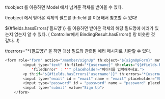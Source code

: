 th:object 를 이용하면 Model 에서 넘겨준 객체를 받아올 수 있다.

th:object 에서 받아온 객체의 필드를 th:field 를 이용해서 참조할 수 있다!

${#fields.hassErrors('필드명')} 를 이용하면 받아온 객체의 해당 필드명에 에러가 있는지 없는지 알 수 있다. ( Controller에서 BindingResult.hasErrors() 랑 비슷한 것 같다...!)

th:errors="*{필드명}" 을 하면 대상 필드와 관련된 에러 메시지로 치환할 수 있다. 

```java
<form role="form" action="/member/signUp" th:object="${signUpForm}" method="post">
        <input type="text" th:filed="*{username}" th:class="${#fields.hasErrors('username')} ? 
            'filedError' : ''" placeholder="아이디를 입력해주세요.">
        <p th:if="${#fields.hasErrors('username')}" th:errors="*{username}">Incorrect data</p>
        <input type="email" id = "email" name = "email" placeholder="이메일을 입력해주세요.">
        <input type="password" id = "password" name = "password" placeholder="비밀번호를 입력해주세요.">
        <input type="submit" value="Sign Up">
    </form>
```

